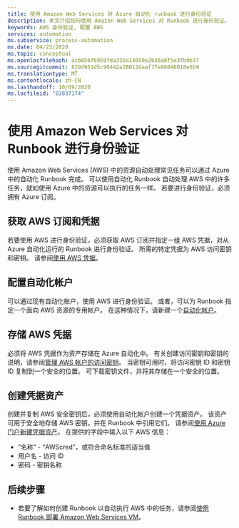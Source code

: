 ```yaml
---
title: 使用 Amazon Web Services 对 Azure 自动化 runbook 进行身份验证
description: 本文介绍如何使用 Amazon Web Services 对 Runbook 进行身份验证。
keywords: AWS 身份验证, 配置 AWS
services: automation
ms.subservice: process-automation
ms.date: 04/23/2020
ms.topic: conceptual
ms.openlocfilehash: acb056fb959fda320a14059e2b36a0f5e3fb0b37
ms.sourcegitcommit: 829d951d5c90442a38012daaf77e86046018e5b9
ms.translationtype: MT
ms.contentlocale: zh-CN
ms.lasthandoff: 10/09/2020
ms.locfileid: "83837174"
---
```

# <a name="authenticate-runbooks-with-amazon-web-services"></a>使用 Amazon Web Services 对 Runbook 进行身份验证

使用 Amazon Web Services (AWS) 中的资源自动处理常见任务可以通过 Azure 中的自动化 Runbook 完成。 可以使用自动化 Runbook 自动处理 AWS 中的许多任务，就如使用 Azure 中的资源可以执行的任务一样。 若要进行身份验证，必须拥有 Azure 订阅。

## <a name="obtain-aws-subscription-and-credentials"></a>获取 AWS 订阅和凭据

若要使用 AWS 进行身份验证，必须获取 AWS 订阅并指定一组 AWS 凭据，对从 Azure 自动化运行的 Runbook 进行身份验证。 所需的特定凭据为 AWS 访问密钥和密钥。 请参阅[使用 AWS 凭据](https://docs.aws.amazon.com/powershell/latest/userguide/specifying-your-aws-credentials.html)。

## <a name="configure-automation-account"></a>配置自动化帐户

可以通过现有自动化帐户，使用 AWS 进行身份验证。 或者，可以为 Runbook 指定一个面向 AWS 资源的专用帐户。 在这种情况下，请新建一个[自动化帐户](automation-create-standalone-account.md)。  

## <a name="store-aws-credentials"></a>存储 AWS 凭据

必须将 AWS 凭据作为资产存储在 Azure 自动化中。 有关创建访问密钥和密钥的说明，请参阅[管理 AWS 帐户的访问密钥](https://docs.aws.amazon.com/general/latest/gr/managing-aws-access-keys.html)。 当密钥可用时，将访问密钥 ID 和密钥 ID 复制到一个安全的位置。 可下载密钥文件，并将其存储在一个安全的位置。

## <a name="create-credential-asset"></a>创建凭据资产

创建并复制 AWS 安全密钥后，必须使用自动化帐户创建一个凭据资产。 该资产可用于安全地存储 AWS 密钥，并在 Runbook 中引用它们。 请参阅[使用 Azure 门户新建凭据资产](shared-resources/credentials.md#create-a-new-credential-asset-with-the-azure-portal)。 在提供的字段中输入以下 AWS 信息：
    
* “名称” - “AWScred”，或符合命名标准的适当值
* 用户名 - 访问 ID
* 密码 - 密钥名称 

## <a name="next-steps"></a>后续步骤

* 若要了解如何创建 Runbook 以自动执行 AWS 中的任务，请参阅[使用 Runbook 部署 Amazon Web Services VM](automation-scenario-aws-deployment.md)。